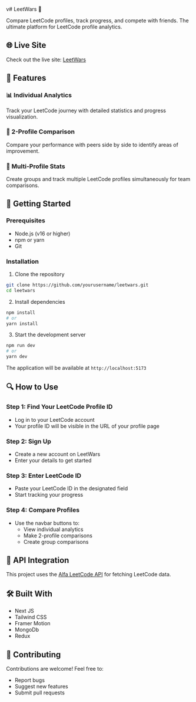 v# LeetWars 🚀

Compare LeetCode profiles, track progress, and compete with friends. The ultimate platform for LeetCode profile analytics.
## 🌐 Live Site

Check out the live site: [LeetWars](https://leet-wars.vercel.app/)

## 🌟 Features

### 📊 Individual Analytics
Track your LeetCode journey with detailed statistics and progress visualization.

### 🔄 2-Profile Comparison
Compare your performance with peers side by side to identify areas of improvement.

### 👥 Multi-Profile Stats
Create groups and track multiple LeetCode profiles simultaneously for team comparisons.

## 🚀 Getting Started

### Prerequisites
- Node.js (v16 or higher)
- npm or yarn
- Git

### Installation

1. Clone the repository
```bash
git clone https://github.com/yourusername/leetwars.git
cd leetwars
```

2. Install dependencies
```bash
npm install
# or
yarn install
```

3. Start the development server
```bash
npm run dev
# or
yarn dev
```

The application will be available at `http://localhost:5173`

## 🔍 How to Use

### Step 1: Find Your LeetCode Profile ID
- Log in to your LeetCode account
- Your profile ID will be visible in the URL of your profile page

### Step 2: Sign Up
- Create a new account on LeetWars
- Enter your details to get started

### Step 3: Enter LeetCode ID
- Paste your LeetCode ID in the designated field
- Start tracking your progress

### Step 4: Compare Profiles
- Use the navbar buttons to:
  - View individual analytics
  - Make 2-profile comparisons
  - Create group comparisons

## 🔌 API Integration

This project uses the [Alfa LeetCode API](https://alfa-leetcode-api.onrender.com/) for fetching LeetCode data. 

## 🛠️ Built With
- Next JS
- Tailwind CSS
- Framer Motion
- MongoDb
- Redux

## 🤝 Contributing

Contributions are welcome! Feel free to:
- Report bugs
- Suggest new features
- Submit pull requests
